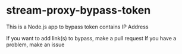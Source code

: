# stream-proxy-bypass-token
This is a Node.js app to bypass token contains IP Address

If you want to add link(s) to bypass, make a pull request
If you have a problem, make an issue

